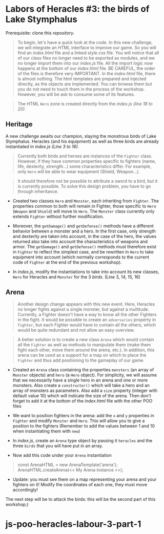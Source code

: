 # Labors of Heracles #3: the birds of Lake Stymphalus
 
Prerequisite: clone this *repository*.


> To begin, let's have a quick look at the code. In this new challenge, we will integrate an HTML interface to improve our game.
So you will find an *index.html* file and a linked *style.css* file. 
You will notice that all of our class files no longer need to be exported as modules, and we no longer import them into our *index.js* file. All the import logic now happens at the bottom of our *index.html* file. BE CAREFUL, the order of the files is therefore very IMPORTANT.
In the *index.html* file, there is almost nothing. The html templates are prepared and injected directly, as the objects are implemented. You can browse them but you do not need to touch them in the process of the workshop. However, you will be ask to consume some of its features.

> The HTML `Hero` zone is created directly from the *index.js (line 18 to 20)*.

## Heritage

A new challenge awaits our champion, slaying the monstrous birds of Lake Stymphalus. Heracles (and his equipment) as well as three birds are already instantiated in *index.js (Line 3 to 16)*.

> Currently both birds and heroes are instances of the `Fighter` class. However, if they have common properties specific to fighters (name, life, dexterity, strength...) some characteristics differ. For example, only `Hero` will be able to wear equipment (Shield, Weapon...).

> It should therefore not be possible to attribute a sword to a bird, but it is currently possible. To solve this design problem, you have to go through inheritance.

- Created two classes `Hero` and `Monster`, each inheriting from `Fighter`. The properties common to both will remain in Fighter, those specific to `Hero` (`Weapon` and `Shield`) will move to `Hero`. The `Monster` class currently only extends `Fighter` without further modification.
- Moreover, the `getDamage()` and `getDefense()` methods have a different behavior between a monster and a hero. In the first case, only strength and dexterity are taken into account, in the case of the hero, the values ​​returned also take into account the characteristics of weapons and armor. The `getDamage()` and `getDefense()` methods must therefore exist in `Fighter` to reflect the simplest case, and be rewritten in `Hero` to take equipment into account (which normally corresponds to the current code of `Fighter` at the end of the previous workshop).

- In *index.js*, modify the instantiations to take into account its new classes, `Hero` for Heracles and `Monster` for the 3 *birds*. (Line 3, 14, 15, 16)

## Arena

> Another design change appears with this new event. Here, Heracles no longer fights against a single monster, but against a multitude. Currently, a Fighter doesn't have a way to know all the other Fighters in the fight. It would be possible to create an `adversaries` property in `Fighter`, but each Fighter would have to contain all the others, which would be quite redundant and not allow an easy overview.

> A better solution is to create a new class `Arena` which would contain all the `Fighter` as well as methods to manipulate them (make them fight each other, move them around the arena, etc.). In addition, this arena can be used as a support for a map on which to place the `Fighter` and thus add positioning to the gameplay of our game.

- Created an `Arena` class containing the properties `monsters` (an array of `Monster` objects) and `hero` (a `Hero` object). For simplicity, we will assume that we necessarily have a single hero in an arena and one or more monsters.
Also create a `constructor()` which will take a hero and an array of monsters as parameters. Also add a `size` property (integer with default value 10) which will indicate the size of the arena.
Then don't forget to add it at the bottom of the *index.html* file with the other POO files

- We want to position fighters in the arena: add the `x` and `y` properties in `Fighter` and modify `Monster` and `Hero`. This will allow you to give a position to the fighters (Remember to add the values ​​between 1 and 10 when instantiating them with `new`)

- In *index.js*, create an `Arena` type object by passing it `heracles` and the three `birds` that you will have put in an array.

- Now add this code under your `Arena` instantiation
> const ArenaHTML = new ArenaTemplate('arena');
ArenaHTML.createArena(<< My Arena instance >>);

- Update: you must see them on a map representing your arena and your fighters on it! Modify the coordinates of each one, they must move accordingly!
 
The next step will be to attack the birds: this will be the second part of this workshop;)
# js-poo-heracles-labour-3-part-1
